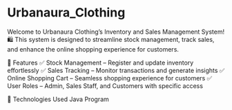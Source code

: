 # Urbanaura_Clothing

Welcome to Urbanaura Clothing’s Inventory and Sales Management System! 🛍️ This system is designed to streamline stock management, track sales, and enhance the online shopping experience for customers.

🎯 Features
✅ Stock Management – Register and update inventory effortlessly
✅ Sales Tracking – Monitor transactions and generate insights
✅ Online Shopping Cart – Seamless shopping experience for customers
✅ User Roles – Admin, Sales Staff, and Customers with specific access

🚀 Technologies Used
Java Program
